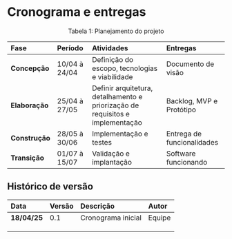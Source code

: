 # Cronograma e entregas

<div align="center">
<p>Tabela 1: Planejamento do projeto</p>
</div>

|**Fase**|**Período**|**Atividades**|**Entregas**|
| :- | :- | :- | :- |
|**Concepção**|10/04 à 24/04|Definição do escopo, tecnologias e viabilidade|Documento de visão|
|**Elaboração**|25/04 à 27/05|Definir arquitetura, detalhamento e priorização de requisitos e implementação |Backlog, MVP e Protótipo|
|**Construção**|28/05 à 30/06|Implementação e testes |Entrega de funcionalidades|
|**Transição**|01/07 à 15/07|Validação e implantação|Software funcionando|


## Histórico de versão 
|**Data**|**Versão** |**Descrição** |**Autor**|
| :- | :- | :- | :- |
|**18/04/25**|0.1|Cronograma inicial|Equipe |
|||||
|||||
|||||